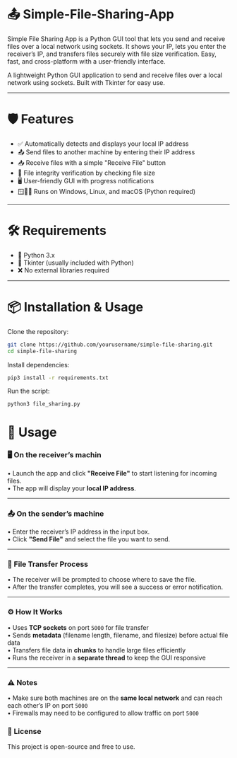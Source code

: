 # 📤 Simple-File-Sharing-App

Simple File Sharing App is a Python GUI tool that lets you send and receive files over a local network using sockets. It shows your IP, lets you enter the receiver’s IP, and transfers files securely with file size verification. Easy, fast, and cross-platform with a user-friendly interface.

A lightweight Python GUI application to send and receive files over a local network using sockets. Built with Tkinter for easy use.

---

# 🛡️ Features

- ✅ Automatically detects and displays your local IP address  
- 📤 Send files to another machine by entering their IP address  
- 📥 Receive files with a simple "Receive File" button  
- 🔐 File integrity verification by checking file size  
- 🖥️ User-friendly GUI with progress notifications  
- 🪟🐧🍎 Runs on Windows, Linux, and macOS (Python required)  

---

# 🛠 Requirements

- 🐍 Python 3.x  
- 🧰 Tkinter (usually included with Python)  
- ❌ No external libraries required  

---

# 📦 Installation & Usage

Clone the repository:

```bash
git clone https://github.com/yourusername/simple-file-sharing.git
cd simple-file-sharing
```

Install dependencies:
```bash
pip3 install -r requirements.txt
```

Run the script:
```bash
python3 file_sharing.py
```

# 🚀 Usage

### 🖥️ On the receiver’s machin
• Launch the app and click **"Receive File"** to start listening for incoming files.  
• The app will display your **local IP address**.

---

### 📤 On the sender’s machine
• Enter the receiver’s IP address in the input box.  
• Click **"Send File"** and select the file you want to send.

---

### 🔁 File Transfer Process
• The receiver will be prompted to choose where to save the file.  
• After the transfer completes, you will see a success or error notification.

---

### ⚙️ How It Works
• Uses **TCP sockets** on port `5000` for file transfer  
• Sends **metadata** (filename length, filename, and filesize) before actual file data  
• Transfers file data in **chunks** to handle large files efficiently  
• Runs the receiver in a **separate thread** to keep the GUI responsive

---

### ⚠️ Notes
• Make sure both machines are on the **same local network** and can reach each other’s IP on port `5000`  
• Firewalls may need to be configured to allow traffic on port `5000`

### 📝 License

This project is open-source and free to use.
